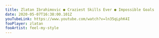 ```yaml
---
title: Zlatan Ibrahimovic ● Craziest Skills Ever ● Impossible Goals
date: 2020-05-07T16:38:00.101Z
youTubeLink: https://www.youtube.com/watch?v=ln35qLphK4I
fooPlayer: zlatan
fooArtist: feel-my-style
---
```

